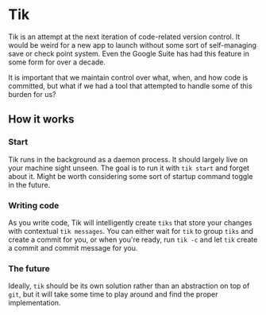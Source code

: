 # Tik

Tik is an attempt at the next iteration of code-related version control. It would be weird for a new app to launch without some sort of self-managing save or check point system. Even the Google Suite has had this feature in some form for over a decade. 

It is important that we maintain control over what, when, and how code is committed, but what if we had a tool that attempted to handle some of this burden for us?

## How it works

### Start

Tik runs in the background as a daemon process. It should largely live on your machine sight unseen. The goal is to run it with `tik start` and forget about it. Might be worth considering some sort of startup command toggle in the future.

### Writing code

As you write code, Tik will intelligently create `tiks` that store your changes with contextual `tik messages`. You can either wait for `tik` to group `tiks` and create a commit for you, or when you're ready, run `tik -c` and let `tik` create a commit and commit message for you. 

### The future

Ideally, `tik` should be its own solution rather than an abstraction on top of `git`, but it will take some time to play around and find the proper implementation.